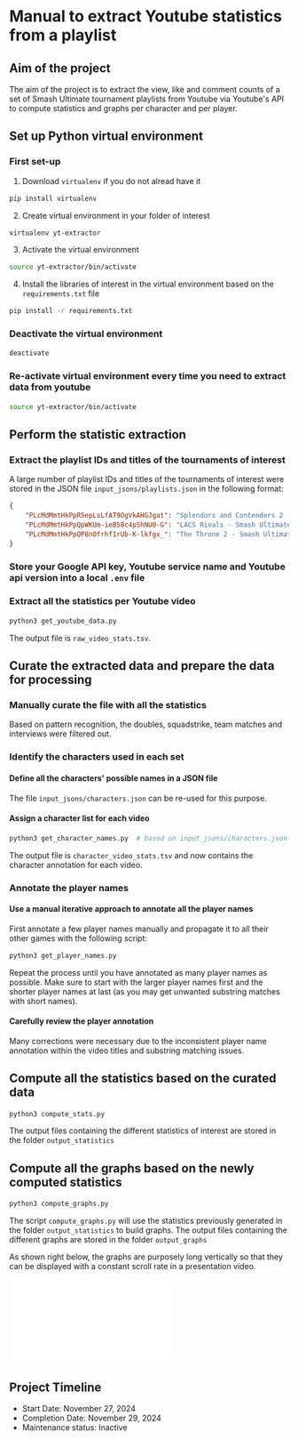# Manual to extract Youtube statistics from a playlist

## Aim of the project
The aim of the project is to extract the view, like and comment counts of a set of Smash Ultimate tournament playlists
from Youtube via Youtube's API to compute statistics and graphs per character and per player.

## Set up Python virtual environment

### First set-up

1. Download `virtualenv` if you do not alread have it
```bash
pip install virtualenv
```
2. Create virtual environment in your folder of interest
```bash
virtualenv yt-extractor
```
3. Activate the virtual environment
```bash
source yt-extractor/bin/activate
```
4. Install the libraries of interest in the virtual environment based on the `requirements.txt` file
```bash
pip install -r requirements.txt
```

### Deactivate the virtual environment
```bash
deactivate
```

### Re-activate virtual environment every time you need to extract data from youtube
```bash
source yt-extractor/bin/activate
```

## Perform the statistic extraction

### Extract the playlist IDs and titles of the tournaments of interest
A large number of playlist IDs and titles of the tournaments of interest were stored in the JSON file `input_jsons/playlists.json`
in the following format:
```json
{
    "PLcMdMmtHkPpR5epLsLfAT9OgVkAHGJgat": "Splendors and Contenders 2 - Smash Ultimate",
    "PLcMdMmtHkPpQpWKUm-ieB58c4pShNU0-G": "LACS Rivals - Smash Ultimate",
    "PLcMdMmtHkPpQP8nOfrhf1rUb-K-lkfgx_": "The Throne 2 - Smash Ultimate"
}
```

### Store your Google API key, Youtube service name and Youtube api version into a local `.env` file

### Extract all the statistics per Youtube video
```bash
python3 get_youtube_data.py
```
The output file is `raw_video_stats.tsv`.


## Curate the extracted data and prepare the data for processing

### Manually curate the file with all the statistics
Based on pattern recognition, the doubles, squadstrike, team matches and interviews were filtered out.

### Identify the characters used in each set

#### Define all the characters' possible names in a JSON file
The file `input_jsons/characters.json` can be re-used for this purpose.

#### Assign a character list for each video
```bash
python3 get_character_names.py  # based on input_jsons/characters.json
```
The output file is `character_video_stats.tsv` and now contains the character annotation for each video.

### Annotate the player names

#### Use a manual iterative approach to annotate all the player names
First annotate a few player names manually and propagate it to all their other games with the following script:
```bash
python3 get_player_names.py
```
Repeat the process until you have annotated as many player names as possible. Make sure to start with the larger player
names first and the shorter player names at last (as you may get unwanted substring matches with short names).

#### Carefully review the player annotation
Many corrections were necessary due to the inconsistent player name annotation within the video titles and substring
matching issues.


## Compute all the statistics based on the curated data
```bash
python3 compute_stats.py
```
The output files containing the different statistics of interest are stored in the folder `output_statistics`


## Compute all the graphs based on the newly computed statistics
```bash
python3 compute_graphs.py
```
The script `compute_graphs.py` will use the statistics previously generated in the folder `output_statistics` to build
graphs. The output files containing the different graphs are stored in the folder `output_graphs`

As shown right below, the graphs are purposely long vertically so that they can be displayed with a constant scroll rate
in a presentation video.

![Average views per character](output_graphs/average_views_per_character.pdf)

## Project Timeline
- Start Date: November 27, 2024
- Completion Date: November 29, 2024
- Maintenance status: Inactive
